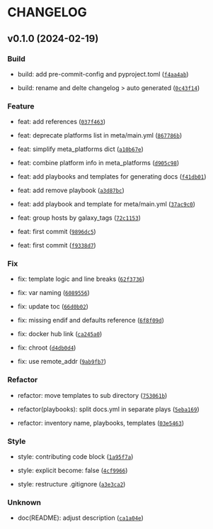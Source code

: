 # CHANGELOG



## v0.1.0 (2024-02-19)

### Build

* build: add pre-commit-config and pyproject.toml ([`f4aa4ab`](https://github.com/jam82/ansible-collection-dev/commit/f4aa4ab6d1dc50d4655315760ce9d65de3a378cb))

* build: rename and delte changelog &gt; auto generated ([`0c43f14`](https://github.com/jam82/ansible-collection-dev/commit/0c43f147624650c195e70f12d90ffa2e9beec5c3))

### Feature

* feat: add references ([`037f463`](https://github.com/jam82/ansible-collection-dev/commit/037f463099f026d7922bae859e6cd2914e56d9c6))

* feat: deprecate platforms list in meta/main.yml ([`867786b`](https://github.com/jam82/ansible-collection-dev/commit/867786bd98440290b632e486df42e0ce2aec22a9))

* feat: simplify meta_platforms dict ([`a10b67e`](https://github.com/jam82/ansible-collection-dev/commit/a10b67e8281dba17a3090b52d4521e8317a07315))

* feat: combine platform info in meta_platforms ([`d905c98`](https://github.com/jam82/ansible-collection-dev/commit/d905c98a7d6cb61720f9fad440afdf23324fe158))

* feat: add playbooks and templates for generating docs ([`f41db01`](https://github.com/jam82/ansible-collection-dev/commit/f41db01bb76373befcfcf445a1a2841ab240b052))

* feat: add remove playbook ([`a3d87bc`](https://github.com/jam82/ansible-collection-dev/commit/a3d87bcb0559e02f35da5053f426a4c6c3c35fe8))

* feat: add playbook and template for meta/main.yml ([`37ac9c0`](https://github.com/jam82/ansible-collection-dev/commit/37ac9c006427da2975420bd86b88ed122a2fce71))

* feat: group hosts by galaxy_tags ([`72c1153`](https://github.com/jam82/ansible-collection-dev/commit/72c11536865564e2a90450ea24255efb861bee4d))

* feat: first commit ([`9896dc5`](https://github.com/jam82/ansible-collection-dev/commit/9896dc58497c113b87010eab52860dbb3576a3a7))

* feat: first commit ([`f9338d7`](https://github.com/jam82/ansible-collection-dev/commit/f9338d77a296b9ee7a41ffa0df5625e8cadb84ff))

### Fix

* fix: template logic and line breaks ([`62f3736`](https://github.com/jam82/ansible-collection-dev/commit/62f3736ebf129a468157e35fc768e2a589949fd7))

* fix: var naming ([`6089556`](https://github.com/jam82/ansible-collection-dev/commit/6089556e41f9574ae20727201dd256f53aa7f834))

* fix: update toc ([`66d0b02`](https://github.com/jam82/ansible-collection-dev/commit/66d0b02492a8aafc0650b59c1435df9b27d5905e))

* fix: missing endif and defaults reference ([`6f8f09d`](https://github.com/jam82/ansible-collection-dev/commit/6f8f09dfbd97e3143f4e71500e196aa805f5b52b))

* fix: docker hub link ([`ca245a0`](https://github.com/jam82/ansible-collection-dev/commit/ca245a0abadef667ee802d2be74bca84c1689e8b))

* fix: chroot ([`d4db0d4`](https://github.com/jam82/ansible-collection-dev/commit/d4db0d492dcc9eb08984aad18f7e36d9840e6b83))

* fix: use remote_addr ([`9ab9fb7`](https://github.com/jam82/ansible-collection-dev/commit/9ab9fb72a3c6d0097a2bd46d3da869a57fbdffaa))

### Refactor

* refactor: move templates to sub directory ([`753061b`](https://github.com/jam82/ansible-collection-dev/commit/753061b2664fa436db8c80c91770ae73ff788c88))

* refactor(playbooks): split docs.yml in separate plays ([`5eba169`](https://github.com/jam82/ansible-collection-dev/commit/5eba1696c12eddc24ad3f1831ac5f88d8c6daf21))

* refactor: inventory name, playbooks, templates ([`03e5463`](https://github.com/jam82/ansible-collection-dev/commit/03e54630ccdc86f0b7b00b0259b12f15b4865f8a))

### Style

* style: contributing code block ([`1a95f7a`](https://github.com/jam82/ansible-collection-dev/commit/1a95f7a12618073f0d91bf48663bdf133afaff98))

* style: explicit become: false ([`4cf9966`](https://github.com/jam82/ansible-collection-dev/commit/4cf9966bacb10be5c62a807a89dd368c5dd804ba))

* style: restructure .gitignore ([`a3e3ca2`](https://github.com/jam82/ansible-collection-dev/commit/a3e3ca2cc0aa90a8f7c3db2d76ba43440701f3e6))

### Unknown

* doc(README): adjust description ([`ca1a04e`](https://github.com/jam82/ansible-collection-dev/commit/ca1a04ea5579a6d47e388ccea0f7a736d80f1105))
